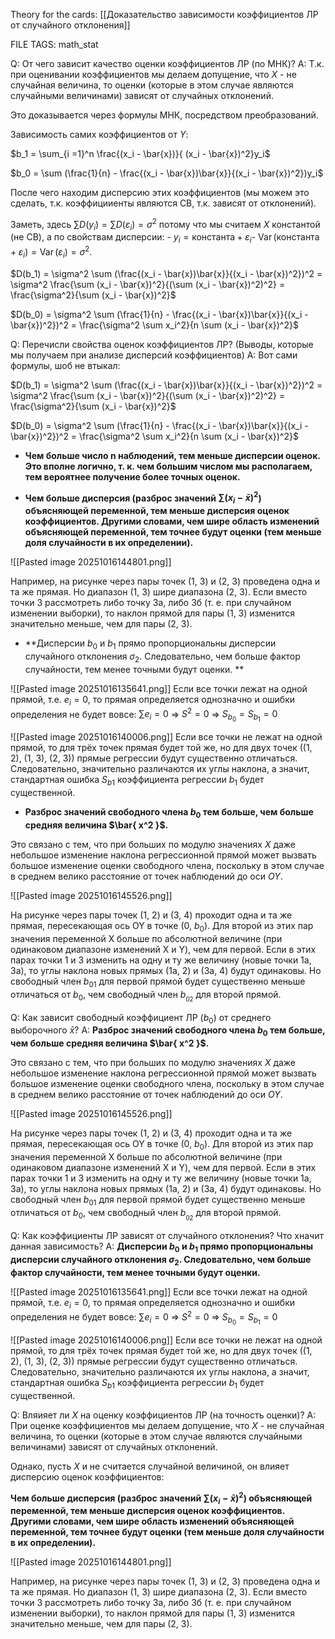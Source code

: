 
Theory for the cards: [[Доказательство зависимости коэффициентов ЛР от случайного отклонения]]

FILE TAGS: math_stat

Q: От чего зависит качество оценки коэффициентов ЛР (по МНК)?
A: Т.к. при оценивании коэффициентов мы делаем допущение, что $X$ - не случайная величина, то оценки (которые в этом случае являются случайными величинами) зависят от случайных отклонений.
	
Это доказывается через формулы МНК, посредством преобразований.
	
Зависимость самих коэффициентов от $Y$:
	
$b_1 = \sum_{i =1}^n \frac{(x_i - \bar{x})}{ (x_i - \bar{x})^2}y_i$
	
 $b_0 = \sum (\frac{1}{n} - \frac{(x_i - \bar{x})\bar{x}}{(x_i - \bar{x})^2})y_i$
	
После чего находим дисперсию этих коэффициентов (мы можем это сделать, т.к. коэффицииенты являются СВ, т.к. зависят от отклонений).  
	
Заметь, здесь $\sum D(y_i) = \sum D(\varepsilon_i) = \sigma^2$ потому что мы считаем $X$ константой (не СВ), а по свойствам дисперсии:
	- $y_i = \text{константа} + \varepsilon_i$​
	- $\operatorname{Var}(\text{константа} + \varepsilon_i) = \operatorname{Var}(\varepsilon_i) = \sigma^2.$
	
$D(b_1) = \sigma^2 \sum (\frac{(x_i - \bar{x})\bar{x}}{(x_i - \bar{x})^2})^2 = \sigma^2 \frac{\sum (x_i - \bar{x})^2}{(\sum (x_i - \bar{x})^2)^2} = \frac{\sigma^2}{\sum (x_i - \bar{x})^2}$  
	
$D(b_0) = \sigma^2 \sum (\frac{1}{n} - \frac{(x_i - \bar{x})\bar{x}}{(x_i - \bar{x})^2})^2 = \frac{\sigma^2 \sum x_i^2}{n \sum (x_i - \bar{x})^2}$ 
<!--ID: 1760616795771-->



Q: Перечисли свойства оценок коэффициентов ЛР? (Выводы, которые мы получаем при анализе дисперсий коэффициентов)
A:  Вот сами формулы, шоб не втыкал:
	
$D(b_1) = \sigma^2 \sum (\frac{(x_i - \bar{x})\bar{x}}{(x_i - \bar{x})^2})^2 = \sigma^2 \frac{\sum (x_i - \bar{x})^2}{(\sum (x_i - \bar{x})^2)^2} = \frac{\sigma^2}{\sum (x_i - \bar{x})^2}$  
	
$D(b_0) = \sigma^2 \sum (\frac{1}{n} - \frac{(x_i - \bar{x})\bar{x}}{(x_i - \bar{x})^2})^2 = \frac{\sigma^2 \sum x_i^2}{n \sum (x_i - \bar{x})^2}$ 
	
- **Чем больше число n наблюдений, тем меньше дисперсии оценок. Это вполне логично, т. к. чем большим числом мы располагаем, тем вероятнее получение более точных оценок.**
	
	
- **Чем больше дисперсия (разброс значений $\sum (х_i − \bar{x})^2$) объясняющей переменной, тем меньше дисперсия оценок коэффициентов. Другими словами, чем шире область изменений объясняющей переменной, тем точнее будут оценки (тем меньше доля случайности в их определении).**
	
![[Pasted image 20251016144801.png]]
	
Например, на рисунке через пары точек (1, 3) и (2, 3) проведена одна и та же прямая. Но диапазон (1, 3) шире диапазона (2, 3). 
Если вместо точки 3 рассмотреть либо точку 3а, либо 3б (т. е. при случайном изменении выборки), то наклон прямой для пары (1, 3) изменится значительно меньше, чем для        пары (2, 3).
	
	
- **Дисперсии $b_0$ и $b_1$ прямо пропорциональны дисперсии случайного отклонения $\sigma_2$. Следовательно, чем больше фактор случайности, тем менее точными будут оценки. **
	
![[Pasted image 20251016135641.png]]
 Если все точки лежат на одной прямой,  т.е. $e_i = 0$, то прямая определяется однозначно и ошибки определения не будет вовсе: $\sum e_i = 0$  =>  $S^2 = 0$  =>  $S_{b_0} = S_{b_1} = 0$
	
![[Pasted image 20251016140006.png]]
Если все точки не лежат на одной прямой, то для трёх точек прямая будет той же, но для двух точек ((1, 2), (1, 3), (2, 3)) прямые регрессии будут существенно отличаться. Следовательно, значительно различаются их углы наклона, а значит, стандартная ошибка $S_{b1}$ коэффициента регрессии $b_1$ будет существенной.
	
	
- **Разброс значений свободного члена $b_0$ тем больше, чем больше средняя величина $\bar{ x^2 }$.**
	
Это связано с тем, что при больших по модулю значениях $X$ даже небольшое изменение наклона регрессионной прямой может вызвать большое изменение оценки свободного члена, поскольку в этом случае в среднем велико расстояние от точек наблюдений до оси $OY$.
	
![[Pasted image 20251016145526.png]]
	
На рисунке через пары точек (1, 2) и (3, 4) проходит одна и та же прямая, пересекающая ось OY в точке (0, $b_0$). Для второй из этих пар значения переменной X больше по абсолютной величине (при одинаковом диапазоне изменений X и Y), чем для первой. Если в этих парах точки 1 и 3 изменить на одну и ту же величину (новые точки 1а, 3а), то углы наклона новых прямых (1а, 2) и (3а, 4) будут одинаковы. Но свободный член $b_{01}$ для первой прямой будет существенно меньше отличаться от $b_0$, чем свободный член $b_{_02}$ для второй прямой.
<!--ID: 1760616795783-->

Q: Как зависит свободный коэффициент ЛР ($b_0$) от среднего выборочного $\bar{x}$?
A:  **Разброс значений свободного члена $b_0$ тем больше, чем больше средняя величина $\bar{ x^2 }$.**
	
Это связано с тем, что при больших по модулю значениях $X$ даже небольшое изменение наклона регрессионной прямой может вызвать большое изменение оценки свободного члена, поскольку в этом случае в среднем велико расстояние от точек наблюдений до оси $OY$.
	
![[Pasted image 20251016145526.png]]
	
На рисунке через пары точек (1, 2) и (3, 4) проходит одна и та же прямая, пересекающая ось OY в точке (0, $b_0$). Для второй из этих пар значения переменной X больше по абсолютной величине (при одинаковом диапазоне изменений X и Y), чем для первой. Если в этих парах точки 1 и 3 изменить на одну и ту же величину (новые точки 1а, 3а), то углы наклона новых прямых (1а, 2) и (3а, 4) будут одинаковы. Но свободный член $b_{01}$ для первой прямой будет существенно меньше отличаться от $b_0$, чем свободный член $b_{_02}$ для второй прямой.
<!--ID: 1760617397988-->



Q: Как коэффициенты ЛР зависят от случайного отклонения? Что хначит данная зависимость?
A:  **Дисперсии $b_0$ и $b_1$ прямо пропорциональны дисперсии случайного отклонения $\sigma_2$. Следовательно, чем больше фактор случайности, тем менее точными будут оценки.**
	
![[Pasted image 20251016135641.png]]
 Если все точки лежат на одной прямой,  т.е. $e_i = 0$, то прямая определяется однозначно и ошибки определения не будет вовсе: $\sum e_i = 0$  =>  $S^2 = 0$  =>  $S_{b_0} = S_{b_1} = 0$
	
![[Pasted image 20251016140006.png]]
Если все точки не лежат на одной прямой, то для трёх точек прямая будет той же, но для двух точек ((1, 2), (1, 3), (2, 3)) прямые регрессии будут существенно отличаться. Следовательно, значительно различаются их углы наклона, а значит, стандартная ошибка $S_{b1}$ коэффициента регрессии $b_1$ будет существенной.
<!--ID: 1760617398000-->


Q: Вляияет ли $X$ на оценку коэффициентов ЛР (на точность оценки)? 
A: При оценке коэффициентов мы делаем допущение, что $X$ - не случайная величина, то оценки (которые в этом случае являются случайными величинами) зависят от случайных отклонений. 
	
Однако, пусть $X$ и не считается случайной величиной, он влияет дисперсию оценок коэффициентов:
	
**Чем больше дисперсия (разброс значений $\sum (х_i − \bar{x})^2$) объясняющей переменной, тем меньше дисперсия оценок коэффициентов. Другими словами, чем шире область изменений объясняющей переменной, тем точнее будут оценки (тем меньше доля случайности в их определении).**
	
![[Pasted image 20251016144801.png]]
	
Например, на рисунке через пары точек (1, 3) и (2, 3) проведена одна и та же прямая. Но диапазон (1, 3) шире диапазона (2, 3). 
Если вместо точки 3 рассмотреть либо точку 3а, либо 3б (т. е. при случайном изменении выборки), то наклон прямой для пары (1, 3) изменится значительно меньше, чем для        пары (2, 3).
<!--ID: 1760617398009-->
